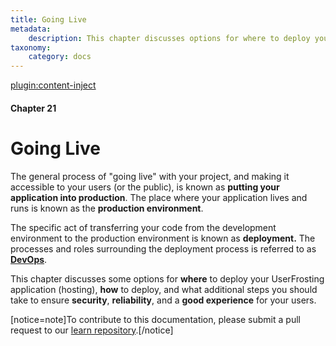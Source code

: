 ```yaml
---
title: Going Live
metadata:
    description: This chapter discusses options for where to deploy your UserFrosting application (hosting), how to deploy, and what additional steps you should take to ensure security, reliability, and a good experience for your users.
taxonomy:
    category: docs
---
```

[plugin:content-inject](/modular/_update5.0)

#### Chapter 21

# Going Live

The general process of "going live" with your project, and making it accessible to your users (or the public), is known as **putting your application into production**. The place where your application lives and runs is known as the **production environment**.

The specific act of transferring your code from the development environment to the production environment is known as **deployment.** The processes and roles surrounding the deployment process is referred to as [**DevOps**](https://en.wikipedia.org/wiki/DevOps).

This chapter discusses some options for **where** to deploy your UserFrosting application (hosting), **how** to deploy, and what additional steps you should take to ensure **security**, **reliability**, and a **good experience** for your users.

[notice=note]To contribute to this documentation, please submit a pull request to our [learn repository](https://github.com/userfrosting/learn/tree/master/pages).[/notice]

